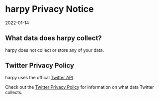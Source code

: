# harpy Privacy Notice

2022-01-14

## What data does harpy collect?
harpy does not collect or store any of your data.

## Twitter Privacy Policy
harpy uses the offical [Twitter API](https://developer.twitter.com/en/docs).

Check out the [Twitter Privacy Policy](https://twitter.com/en/privacy) for information on what data Twitter collects.

